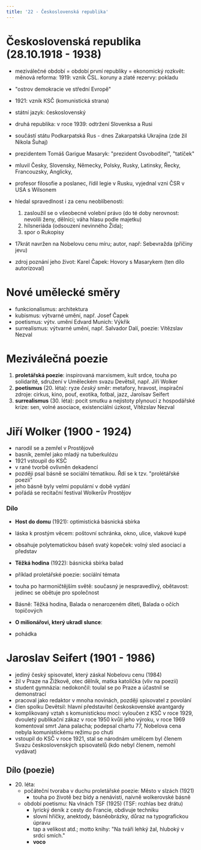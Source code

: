 ```yaml
---
title: '22 - Československá republika'
---
```


# Československá republika (28.10.1918 - 1938)

- meziválečné období = období první republiky = ekonomický rozkvět: měnová reforma: 1919: vznik ČSL. koruny a zlaté rezervy: pokladu
- "ostrov demokracie ve střední Evropě"
- 1921: vznik KSČ (komunistická strana)
- státní jazyk: československý
- druhá republika: v roce 1939: odtržení Slovenksa a Rusi
- součástí státu Podkarpatská Rus - dnes Zakarpatská Ukrajina (zde žil Nikola Šuhaj)

- prezidentem Tomáš Garigue Masaryk: "prezident Osvoboditel", "tatíček"
- mluvil Česky, Slovensky, Německy, Polsky, Rusky, Latinsky, Řecky, Francouzsky, Anglicky, 
- profesor filosofie a poslanec, řídil legie v Rusku, vyjednal vzni ČSR v USA s Wilsonem
- hledal spravedlnost i za cenu neoblíbenosti:
    1. zasloužil se o všeobecné volební právo (do té doby nerovnost: nevolili ženy, dělníci; váha hlasu podle majetku)
    2. hilsneriáda (odsouzení nevinného Žida);
    3. spor o Rukopisy
- 17krát navržen na Nobelovu cenu míru; autor, např: Sebevražda (příčiny jevu)
- zdroj poznání jeho život: Karel Čapek: Hovory s Masarykem (ten dílo autorizoval)

# Nové umělecké směry
- funkcionalismus: architektura
- kubismus: výtvarné umění, např. Josef Čapek
- poetismus: výtv. umění Edvard Munich: Výkřik
- surrealismus: výtvarné umění, např. Salvador Dalí, poezie: Vítězslav Nezval


# Meziválečná poezie
1. **proletářská poezie**: inspirovaná marxismem, kult srdce, touha po solidaritě, sdružení v Uměleckém svazu Devětsil, např. Jiří Wolker
2. **poetismus** (20. léta): ryze *český* směr: metafory, hravost, inspirační zdroje: cirkus, kino, pouť, exotika, fotbal, jazz, Jarolsav Seifert
3. **surrealismus** (30. léta): pocit smutku a nejistoty plynoucí z hospodářské krize: sen, volné asociace, existenciální úzkost, Vítězslav Nezval

# Jiří Wolker (1900 - 1924)
- narodil se a zemřel v Prostějově
- basník, zemřel jako mladý na tuberkulózu
- 1921 vstoupil do KSČ
- v rané tvorbě ovlivněn dekadencí
- později psal básně se sociální tématikou. Řdí se k tzv. "prolétářské poezii"
- jeho básně byly velmi populární v době vydání
- pořádá se recitační festival Wolkerův Prostějov
 
### Dílo
- **Host do domu** (1921): optimistická básnická sbírka
- láska k prostým věcem: poštovní schránka, okno, ulice, vlakové kupé
- obsahuje polytematickou báseň svatý kopeček: volný sled asociací a představ
- **Těžká hodina** (1922): básnická sbírka balad
- příklad proletářské poezie: socíální témata
- touha po harmoničtějším světě: současný je nespravedlivý, obětavost: jedinec se obětuje pro společnost
- Básně: Těžká hodina, Balada o nenarozeném díteti, Balada o očích topičových

- **O milionářovi, který ukradl slunce**:
- pohádka


# Jaroslav Seifert (1901 - 1986)
- jediný český spisovatel, který záskal Nobelovu cenu (1984)
- žil v Praze na Žižkově, otec dělník, matka katolička (vliv na poezii)
- student gymnázia: nedokončil: toulal se po Praze a účastnil se demonstrací
- pracoval jako redaktor v mnoha novinách, později spisovatel z povolání
- člen spolku Devětsil:  hlavní představitel českoskovenské avantgardy
- komplikovaný vztah s komunistickou mocí: vyloučen z KSČ v roce 1929, dvouletý publikační zákaz v roce 1950 kvůli jeho výroku, v roce 1969 komentoval smrt Jana palacha; podepsal chartu 77, Nobelova cena nebyla komunistickému režimu po chuti
- vstoupil do KSČ v roce 1921, stal se národnám umělcem  byl členem Svazu československých spisovatelů (kdo nebyl členem, nemohl vydávat)

## Dílo (poezie)
- 20\. léta:
    - počáteční tvoraba v duchu proletářské poezie: Město v slzách (1921)
        + touha po životě bez bídy a nenávisti, naivně wolkerovské básně
    - období poetismu: Na vlnách TSF (1925) (TSF: rozhlas bez drátu)
        + lyrický deník z cesty do Francie, obdivuje techniku
        + slovní hříčky, anektody, básněobrázky, důraz na typografickou úpravu
        + tap a velikost atd.; motto knihy: "Na tváři lehký žal, hluboký v srdci smích."
        + __voco__